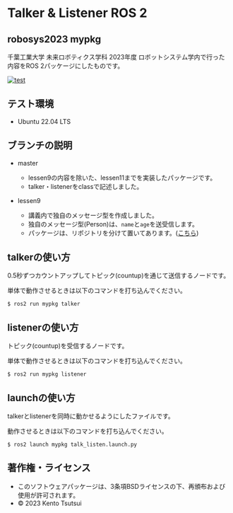 # Talker & Listener ROS 2
## robosys2023 mypkg
千葉工業大学 未来ロボティクス学科 2023年度 ロボットシステム学内で行った内容をROS 2パッケージにしたものです。

[![test](https://github.com/kentotutui/robosys2023_ROS-2/actions/workflows/test.yml/badge.svg)](https://github.com/kentotutui/robosys2023_ROS-2/actions/workflows/test.yml)

## テスト環境
  * Ubuntu 22.04 LTS

## ブランチの説明
  * master
    * lessen9の内容を除いた、lessen11までを実装したパッケージです。
    * talker・listenerをclassで記述しました。

  * lessen9
    * 講義内で独自のメッセージ型を作成しました。
    * 独自のメッセージ型(Person)は、`name`と`age`を送受信します。
    * パッケージは、リポジトリを分けて置いてあります。([こちら](https://github.com/kentotutui/person_msgs))

## talkerの使い方
0.5秒ずつカウントアップしてトピック(countup)を通じて送信するノードです。

単体で動作させるときは以下のコマンドを打ち込んでください。

```shell
$ ros2 run mypkg talker
```

## listenerの使い方
トピック(countup)を受信するノードです。

単体で動作させるときは以下のコマンドを打ち込んでください。

```shell
$ ros2 run mypkg listener
```

## launchの使い方
talkerとlistenerを同時に動かせるようにしたファイルです。

動作させるときは以下のコマンドを打ち込んでください。

```shell
$ ros2 launch mypkg talk_listen.launch.py 
```


## 著作権・ライセンス
  * このソフトウェアパッケージは、3条項BSDライセンスの下、再頒布および使用が許可されます。
  * © 2023 Kento Tsutsui
